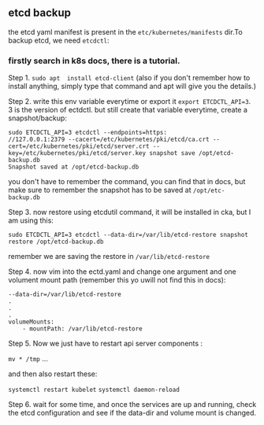 ## etcd backup

the etcd yaml manifest is present in the `etc/kubernetes/manifests` dir.To backup etcd, we need `etcdctl`:

### firstly search in k8s docs, there is a tutorial. 

Step 1. `sudo apt  install etcd-client` (also if you don't remember how to install anything, simply type that command and apt will give you the details.)

Step 2. write this env variable everytime or export it `export ETCDCTL_API=3`. 3 is the version of ectdctl. but still create that variable everytime, create a snapshot/backup:

```
sudo ETCDCTL_API=3 etcdctl --endpoints=https:
//127.0.0.1:2379 --cacert=/etc/kubernetes/pki/etcd/ca.crt --cert=/etc/kubernetes/pki/etcd/server.crt --
key=/etc/kubernetes/pki/etcd/server.key snapshot save /opt/etcd-backup.db
Snapshot saved at /opt/etcd-backup.db
```

you don't have to remember the command, you can find that in docs, but make sure to remember the snapshot has to be saved at `/opt/etc-backup.db`

Step 3. now restore using etcdutil command, it will be installed in cka, but I am using this:

`sudo ETCDCTL_API=3 etcdctl --data-dir=/var/lib/etcd-restore snapshot restore /opt/etcd-backup.db`

remember we are saving the restore in `/var/lib/etcd-restore`

Step 4. now vim into the ectd.yaml and change one argument and one volument mount path (remember this yo uwill not find this in docs):

```
--data-dir=/var/lib/etcd-restore
.
.
.
volumeMounts:
    - mountPath: /var/lib/etcd-restore
```

Step 5. Now we just have to restart api server components :

`mv * /tmp`  ...

and then also restart these:

`systemctl restart kubelet`
`systemctl daemon-reload`

Step 6. wait for some time, and once the services are up and running, check the etcd configuration and see if the data-dir and volume mount is changed.
